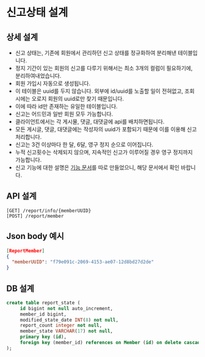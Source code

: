 # 신고상태 설계

## 상세 설계
* 신고 상태는, 기존에 회원에서 관리하던 신고 상태를 정규화하여 분리해낸 테이블입니다.
* 정지 기간이 있는 회원의 신고를 다루기 위해서는 최소 3개의 컬럼이 필요하기에, 분리하여내었습니다.
* 회원 가입시 자동으로 생성됩니다.
* 이 테이블은 uuid를 두지 않습니다. 외부에 id/uuid를 노출할 일이 전혀없고, 조회시에는 오로지 회원의 uuid로만 찾기 때문입니다.
* 이에 따라 id만 존재하는 유일한 테이블입니다.
* 신고는 어드민과 일반 회원 모두 가능합니다.
* 클라이언트에서는 각 게시물, 댓글, 대댓글에 api를 배치하면됩니다.
* 모든 게시글, 댓글, 대댓글에는 작성자의 uuid가 포함되기 때문에 이를 이용해 신고처리합니다.
* 신고는 3건 이상마다 한 달, 6달, 영구 정지 순으로 이어집니다.
* 누적 신고횟수는 삭제되지 않으며, 지속적인 신고가 이루어질 경우 영구 정지까지 가능합니다.
* 신고 기능에 대한 설명은 [기능 문서](https://github.com/liveforone/howru/blob/master/Documents/HOW_TO_SUSPEND_USER.md)를 따로 만들었으니, 해당 문서에서 확인 바랍니다.

## API 설계
```
[GET] /report/info/{memberUUID}
[POST] /report/member
```

## Json body 예시
```json
[ReportMember]
{
  "memberUUID": "f79e091c-2069-4153-ae07-12d8bd27d2de"
}
```

## DB 설계
```sql
create table report_state (
     id bigint not null auto_increment,
     member_id bigint,
     modified_state_date INT(8) not null,
     report_count integer not null,
     member_state VARCHAR(17) not null,
     primary key (id),
     foreign key (member_id) references on Member (id) on delete cascade
);
```